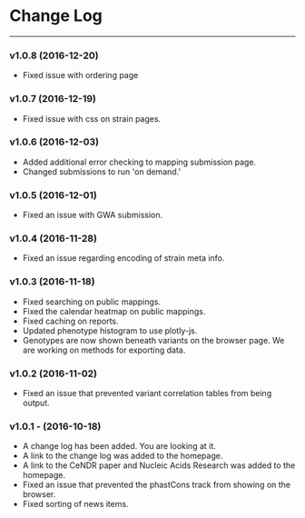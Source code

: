 # Change Log

--- 

### v1.0.8 (2016-12-20)

* Fixed issue with ordering page

### v1.0.7 (2016-12-19)

* Fixed issue with css on strain pages.

### v1.0.6 (2016-12-03)

* Added additional error checking to mapping submission page.
* Changed submissions to run 'on demand.'

### v1.0.5 (2016-12-01)

* Fixed an issue with GWA submission.

### v1.0.4 (2016-11-28)

* Fixed an issue regarding encoding of strain meta info.

### v1.0.3 (2016-11-18)

* Fixed searching on public mappings.
* Fixed the calendar heatmap on public mappings.
* Fixed caching on reports.
* Updated phenotype histogram to use plotly-js.
* Genotypes are now shown beneath variants on the browser page. We are working on methods for exporting data.

### v1.0.2 (2016-11-02)

* Fixed an issue that prevented variant correlation tables from being output.

### v1.0.1 - (2016-10-18)

* A change log has been added. You are looking at it.
* A link to the change log was added to the homepage.
* A link to the CeNDR paper and Nucleic Acids Research was added to the homepage.
* Fixed an issue that prevented the phastCons track from showing on the browser.
* Fixed sorting of news items.